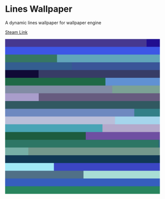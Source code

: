 # Lines Wallpaper
A dynamic lines wallpaper for wallpaper engine

[Steam Link](https://steamcommunity.com/sharedfiles/filedetails/?id=2363969356)

![Wallpaper Preview](/preview.jpg)
